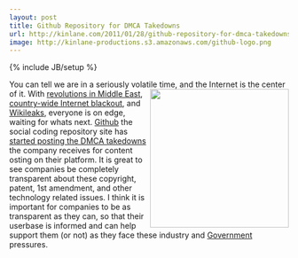 ```yaml
---
layout: post
title: Github Repository for DMCA Takedowns
url: http://kinlane.com/2011/01/28/github-repository-for-dmca-takedowns/
image: http://kinlane-productions.s3.amazonaws.com/github-logo.png
---
```

{% include JB/setup %}
<p>
     You can tell we are in a seriously volatile time, and the Internet is the center of it. <a href="http://www.github.com"><img class="c1" src="http://kinlane-productions.s3.amazonaws.com/github-logo.png" alt="" width="250" align="right" /></a> With <a href="http://motherjones.com/mojo/2011/01/whats-happening-egypt-explained" target="_blank">revolutions in Middle East</a>, <a href="http://gigaom.com/2011/01/28/how-egypt-switched-off-the-internet/" target="_blank">country-wide Internet blackout</a>, and <a href="http://www.audreywatters.com/2010/12/05/the-weakest-link-what-wikileaks-has-taught-us-about-the-open-internet/" target="_blank">Wikileaks</a>, everyone is on edge, waiting for whats next. <a href="http://github.com">Github</a> the social coding repository site has <a href="https://github.com/github/dmca" target="_blank">started posting the DMCA takedowns</a> the company receives for content osting on their platform. It is great to see companies be completely transparent about these copyright, patent, 1st amendment, and other technology related issues. I think it is important for companies to be as transparent as they can, so that their userbase is informed and can help support them (or not) as they face these industry and <a href="http://www.kinlane.com/category/federal-government/">Government</a> pressures.
</p>